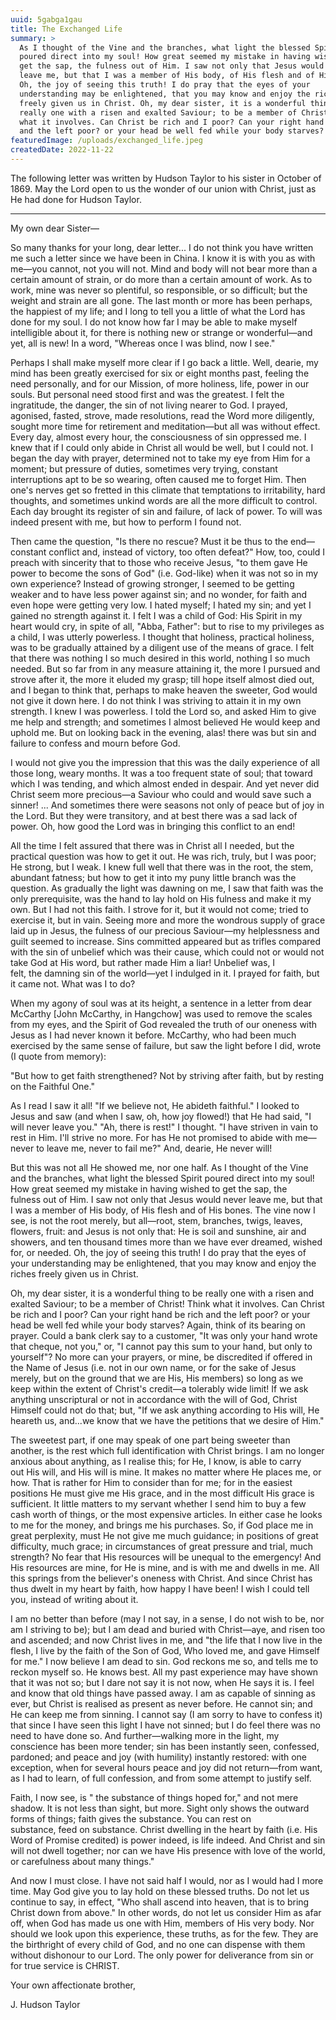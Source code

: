 ```yaml
---
uuid: 5gabga1gau
title: The Exchanged Life
summary: >
  As I thought of the Vine and the branches, what light the blessed Spirit
  poured direct into my soul! How great seemed my mistake in having wished to
  get the sap, the fulness out of Him. I saw not only that Jesus would never
  leave me, but that I was a member of His body, of His flesh and of His bones.
  Oh, the joy of seeing this truth! I do pray that the eyes of your
  understanding may be enlightened, that you may know and enjoy the riches
  freely given us in Christ. Oh, my dear sister, it is a wonderful thing to be
  really one with a risen and exalted Saviour; to be a member of Christ! Think
  what it involves. Can Christ be rich and I poor? Can your right hand be rich
  and the left poor? or your head be well fed while your body starves?
featuredImage: /uploads/exchanged_life.jpeg
createdDate: 2022-11-22
---
```

The following letter was written by Hudson Taylor to his sister in October of 1869. May the Lord open to us the wonder of our union with Christ, just as He had done for Hudson Taylor.

---

My own dear Sister—

So many thanks for your long, dear letter... I do not think you have written me such a letter since we have been in China. I know it is with you as with me—you cannot, not you will not. Mind and body will not bear more than a certain amount of strain, or do more than a certain amount of work. As to work, mine was never so plentiful, so responsible, or so difficult; but the weight and strain are all gone. The last month or more has been perhaps, the happiest of my life; and I long to tell you a little of what the Lord has done for my soul. I do not know how far I may be able to make myself intelligible about it, for there is nothing new or strange or wonderful—and yet, all is new! In a word, "Whereas once I was blind, now I see."

Perhaps I shall make myself more clear if I go back a little. Well, dearie, my mind has been greatly exercised for six or eight months past, feeling the need personally, and for our Mission, of more holiness, life, power in our souls. But personal need stood first and was the greatest. I felt the ingratitude, the danger, the sin of not living nearer to God. I prayed, agonised, fasted, strove, made resolutions, read the Word more diligently, sought more time for retirement and meditation—but all was without effect. Every day, almost every hour, the consciousness of sin oppressed me. I knew that if I could only abide in Christ all would be well, but I could not. I began the day with prayer, determined not to take my eye from Him for a moment; but pressure of duties, sometimes very trying, constant interruptions apt to be so wearing, often caused me to forget Him. Then one's nerves get so fretted in this climate that temptations to irritability, hard thoughts, and sometimes unkind words are all the more difficult to control. Each day brought its register of sin and failure, of lack of power. To will was indeed present with me, but how to perform I found not.

Then came the question, "Is there no rescue? Must it be thus to the end—constant conflict and, instead of victory, too often defeat?" How, too, could I preach with sincerity that to those who receive Jesus, "to them gave He power to become the sons of God" (i.e. God-like) when it was not so in my own experience? Instead of growing stronger, I seemed to be getting weaker and to have less power against sin; and no wonder, for faith and even hope were getting very low. I hated myself; I hated my sin; and yet I gained no strength against it. I felt I was a child of God: His Spirit in my heart would cry, in spite of all, "Abba, Father": but to rise to my privileges as a child, I was utterly powerless. I thought that holiness, practical holiness, was to be gradually attained by a diligent use of the means of grace. I felt that there was nothing I so much desired in this world, nothing I so much needed. But so far from in any measure attaining it, the more I pursued and strove after it, the more it eluded my grasp; till hope itself almost died out, and I began to think that, perhaps to make heaven the sweeter, God would not give it down here. I do not think I was striving to attain it in my own strength. I knew I was powerless. I told the Lord so, and asked Him to give me help and strength; and sometimes I almost believed He would keep and uphold me. But on looking back in the evening, alas! there was but sin and failure to confess and mourn before God.

I would not give you the impression that this was the daily experience of all those long, weary months. It was a too frequent state of soul; that toward which I was tending, and which almost ended in despair. And yet never did Christ seem more precious—a Saviour who could and would save such a sinner! ... And sometimes there were seasons not only of peace but of joy in the Lord. But they were transitory, and at best there was a sad lack of power. Oh, how good the Lord was in bringing this conflict to an end!

All the time I felt assured that there was in Christ all I needed, but the practical question was how to get it out. He was rich, truly, but I was poor; He strong, but I weak. I knew full well that there was in the root, the stem, abundant fatness; but how to get it into my puny little branch was the question. As gradually the light was dawning on me, I saw that faith was the only prerequisite, was the hand to lay hold on His fulness and make it my own. But I had not this faith. I strove for it, but it would not come; tried to exercise it, but in vain. Seeing more and more the wondrous supply of grace laid up in Jesus, the fulness of our precious Saviour—my helplessness and guilt seemed to increase. Sins committed appeared but as trifles compared with the sin of unbelief which was their cause, which could not or would not take God at His word, but rather made Him a liar! Unbelief was, I felt, the damning sin of the world—yet I indulged in it. I prayed for faith, but it came not. What was I to do?

When my agony of soul was at its height, a sentence in a letter from dear McCarthy \[John McCarthy, in Hangchow] was used to remove the scales from my eyes, and the Spirit of God revealed the truth of our oneness with Jesus as I had never known it before. McCarthy, who had been much exercised by the same sense of failure, but saw the light before I did, wrote (I quote from memory):

"But how to get faith strengthened? Not by striving after faith, but by resting on the Faithful One."

As I read I saw it all! "If we believe not, He abideth faithful." I looked to Jesus and saw (and when I saw, oh, how joy flowed!) that He had said, "I will never leave you." "Ah, there is rest!" I thought. "I have striven in vain to rest in Him. I'll strive no more. For has He not promised to abide with me—never to leave me, never to fail me?" And, dearie, He never will!

But this was not all He showed me, nor one half. As I thought of the Vine and the branches, what light the blessed Spirit poured direct into my soul! How great seemed my mistake in having wished to get the sap, the fulness out of Him. I saw not only that Jesus would never leave me, but that I was a member of His body, of His flesh and of His bones. The vine now I see, is not the root merely, but all—root, stem, branches, twigs, leaves, flowers, fruit: and Jesus is not only that: He is soil and sunshine, air and showers, and ten thousand times more than we have ever dreamed, wished for, or needed. Oh, the joy of seeing this truth! I do pray that the eyes of your understanding may be enlightened, that you may know and enjoy the riches freely given us in Christ.

Oh, my dear sister, it is a wonderful thing to be really one with a risen and exalted Saviour; to be a member of Christ! Think what it involves. Can Christ be rich and I poor? Can your right hand be rich and the left poor? or your head be well fed while your body starves? Again, think of its bearing on prayer. Could a bank clerk say to a customer, "It was only your hand wrote that cheque, not you," or, "I cannot pay this sum to your hand, but only to yourself"? No more can your prayers, or mine, be discredited if offered in the Name of Jesus (i.e. not in our own name, or for the sake of Jesus merely, but on the ground that we are His, His members) so long as we keep within the extent of Christ's credit—a tolerably wide limit! If we ask anything unscriptural or not in accordance with the will of God, Christ Himself could not do that; but, "If we ask anything according to His will, He heareth us, and...we know that we have the petitions that we desire of Him."

The sweetest part, if one may speak of one part being sweeter than another, is the rest which full identification with Christ brings. I am no longer anxious about anything, as I realise this; for He, I know, is able to carry out His will, and His will is mine. It makes no matter where He places me, or how. That is rather for Him to consider than for me; for in the easiest positions He must give me His grace, and in the most difficult His grace is sufficient. It little matters to my servant whether I send him to buy a few cash worth of things, or the most expensive articles. In either case he looks to me for the money, and brings me his purchases. So, if God place me in great perplexity, must He not give me much guidance; in positions of great difficulty, much grace; in circumstances of great pressure and trial, much strength? No fear that His resources will be unequal to the emergency! And His resources are mine, for He is mine, and is with me and dwells in me. All this springs from the believer's oneness with Christ. And since Christ has thus dwelt in my heart by faith, how happy I have been! I wish I could tell you, instead of writing about it.

I am no better than before (may I not say, in a sense, I do not wish to be, nor am I striving to be); but I am dead and buried with Christ—aye, and risen too and ascended; and now Christ lives in me, and "the life that I now live in the flesh, I live by the faith of the Son of God, Who loved me, and gave Himself for me." I now believe I am dead to sin. God reckons me so, and tells me to reckon myself so. He knows best. All my past experience may have shown that it was not so; but I dare not say it is not now, when He says it is. I feel and know that old things have passed away. I am as capable of sinning as ever, but Christ is realised as present as never before. He cannot sin; and He can keep me from sinning. I cannot say (I am sorry to have to confess it) that since I have seen this light I have not sinned; but I do feel there was no need to have done so. And further—walking more in the light, my conscience has been more tender; sin has been instantly seen, confessed, pardoned; and peace and joy (with humility) instantly restored: with one exception, when for several hours peace and joy did not return—from want, as I had to learn, of full confession, and from some attempt to justify self.

Faith, I now see, is " the substance of things hoped for," and not mere shadow. It is not less than sight, but more. Sight only shows the outward forms of things; faith gives the substance. You can rest on substance, feed on substance. Christ dwelling in the heart by faith (i.e. His Word of Promise credited) is power indeed, is life indeed. And Christ and sin will not dwell together; nor can we have His presence with love of the world, or carefulness about many things."

And now I must close. I have not said half I would, nor as I would had I more time. May God give you to lay hold on these blessed truths. Do not let us continue to say, in effect, "Who shall ascend into heaven, that is to bring Christ down from above." In other words, do not let us consider Him as afar off, when God has made us one with Him, members of His very body. Nor should we look upon this experience, these truths, as for the few. They are the birthright of every child of God, and no one can dispense with them without dishonour to our Lord. The only power for deliverance from sin or for true service is CHRIST.

Your own affectionate brother,

J. Hudson Taylor
